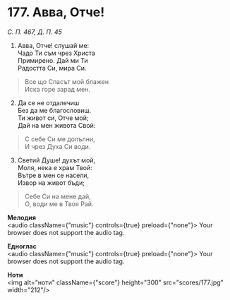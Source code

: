 # 177. Авва, Отче!

_С. П. 467, Д. П. 45_

1. Авва, Отче! слушай ме:  
Чадо Ти съм чрез Христа  
Примирено. Дай ми Ти  
Радостта Си, мира Си.  

> Все що Спасът мой блажен  
> Иска горе зарад мен.  

2. Да се не отдалечиш  
Без да ме благословиш.  
Ти живот си, Отче мой;  
Дай на мен живота Свой:  

> С себе Си ме допълни,  
> И чрез Духа Си води.  

3. Светий Душе! духът мой,  
Моля, нека е храм Твой:  
Вътре в мен се насели,  
Извор на живот бъди;  

> Себе Си на мене дай,  
> О, води ме в Твоя Рай.

**Мелодия**  
<audio className={"music"} controls={true} preload={"none"}>
    <source src="mp3/177.mp3" type="audio/mpeg"/>
    Your browser does not support the audio tag.
</audio>

**Едноглас**  
<audio className={"music"} controls={true} preload={"none"}>
    <source src="transp/177.mp3" type="audio/mpeg"/>
    Your browser does not support the audio tag.
</audio>

**Ноти**  
<img alt="ноти" className={"score"} height="300" src="scores/177.jpg" width="212"/>
